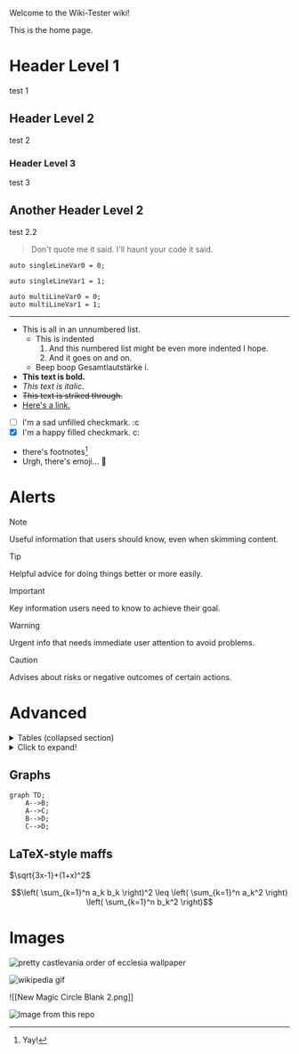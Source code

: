 Welcome to the Wiki-Tester wiki!

This is the home page.

# Header Level 1
test 1

## Header Level 2
test 2

### Header Level 3
test 3

## Another Header Level 2
test 2.2

> Don't quote me it said.
> I'll haunt your code it said.

`auto singleLineVar0 = 0;`

`auto singleLineVar1 = 1;`
```
auto multiLineVar0 = 0;
auto multiLineVar1 = 1;
```


***


- This is all in an unnumbered list.
	- This is indented
		1. And this numbered list might be even more indented I hope.
		2. And it goes on and on.
	- Beep boop Gesamtlautstärke í.
- **This text is bold.**
- _This text is italic._
- ~~This text is striked through.~~
- [Here's a link.](http://pre09.deviantart.net/f8c0/th/pre/i/2017/068/f/7/derpy_magic_link___legend_of_zelda_by_okamihato-db1ole9.jpg)
- [ ] I'm a sad unfilled checkmark. :c
- [x] I'm a happy filled checkmark. c:
- there's footnotes[^1]
- Urgh, there's emoji... 🍆
<!-- And this won't be visible, it's a comment -->

[^1]: Yay!

# Alerts

> [!NOTE]
> Useful information that users should know, even when skimming content.

> [!TIP]
> Helpful advice for doing things better or more easily.

> [!IMPORTANT]
> Key information users need to know to achieve their goal.

> [!WARNING]
> Urgent info that needs immediate user attention to avoid problems.

> [!CAUTION]
> Advises about risks or negative outcomes of certain actions.

# Advanced

<details>
<summary>Tables (collapsed section)</summary>

## Tables

| foo | bar |
| --- | --- |
| baz | bim |

</details>

<details>
<summary>Click to expand!</summary>
## Heading
1. A numbered
2. list
	- With some
	- Sub bullets
</details>

## Graphs

```mermaid
graph TD;
    A-->B;
    A-->C;
    B-->D;
    C-->D;
```

## LaTeX-style maffs

$\sqrt{3x-1}+(1+x)^2$

$$\left( \sum_{k=1}^n a_k b_k \right)^2 \leq \left( \sum_{k=1}^n a_k^2 \right) \left( \sum_{k=1}^n b_k^2 \right)$$

# Images

![pretty castlevania order of ecclesia wallpaper](https://images6.alphacoders.com/688/688868.jpg)

![wikipedia gif](https://media.tenor.com/images/198413e86dd33740aacf7548da9a8a41/tenor.gif)

![[New Magic Circle Blank 2.png]]

![Image from this repo](https://github.com/RonaldIaxaduv/Wiki-Tester/blob/main/IMG_20181111_150422_4.jpg?raw=true)